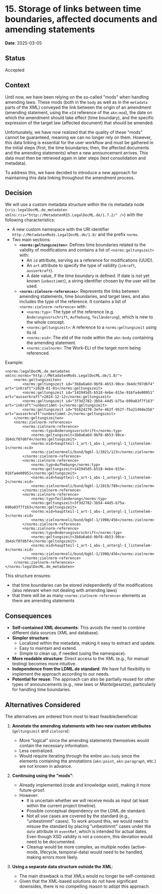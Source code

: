 # 15. Storage of links between time boundaries, affected documents and amending statements

**Date**: 2025-03-05

## Status

Accepted

## Context

Until now, we have been relying on the so-called "mods" when handling amending laws. These mods (both in the `body` as well as in the `metadata` parts of the XML) conveyed the link between the origin of an amendment (amending statement, using the `eId` reference of the `akn:mod`), the date on which the amendment should take effect (time boundary), and the specific expression of the target law (affected document) that should be amended.

Unfortunately, we have now realized that the quality of these "mods" cannot be guaranteed, meaning we can no longer rely on them. However, this data linking is essential for the user workflow and must be gathered in the initial steps (first, the time boundaries; then, the affected documents and the amending statements) when a new announcement arrives. This data must then be retrieved again in later steps (text consolidation and metadata).

To address this, we have decided to introduce a new approach for maintaining this data linking throughout the amendment process.

## Decision

We will use a custom metadata structure within the ris metadata node (`<ris:legalDocML.de_metadaten xmlns:ris="http://MetadatenRIS.LegalDocML.de/1.7.2/" />`) with the following characteristics:

- A new custom namespace with the URI identifier `http://MetadatenMods.LegalDocML.de/1.8/` and the prefix `norms`.
- Two main sections:
  - **`<norms:geltungszeiten>`**: Defines time boundaries related to the validity of modifications and contains a list of `<norms:geltungszeit>` with:
    - An `id` attribute, serving as a reference for modifications (UUID).
    - An `art` attribute to specify the type of validity (`inkraft`, `ausserkraft`).
    - A date value, if the time boundary is defined. If date is not yet known (`unbestimmt`), a string identifier chosen by the user will be used.
  - **`<norms:zielnorm-references>`**: Represents the links between amending statements, time boundaries, and target laws, and also includes the type of the reference. It contains a list of `<norms:zielnorm-reference>` with:
    - `<norms:typ>`: The type of the reference (e.g. `Änderungsvorschrift`, `Aufhebung`, `Teiländerung`), which is new to the whole concept.
    - `<norms:geltungszeit>`: A reference to a `norms:geltungszeit` using its id.
    - `<norms:eid>`: The eId of the node within the `akn:body` containing the amending statement.
    - `<norms:zielnorm>`: The Work-ELI of the target norm being referenced.

Example:
```
<norms:legalDocML.de_metadaten xmlns:norms="http://MetadatenMods.LegalDocML.de/1.8/">
    <norms:geltungszeiten>
        <norms:geltungszeit id="3b8a6a6d-9bf8-4b53-90ce-3b4dcf07d6f4" art="inkraft">2020-01-01</norms:geltungszeit>
        <norms:geltungszeit id="141945d5-b518-4ebe-815e-916fa4e00951" art="ausserkraft">2024-12-12</norms:geltungszeit>
        <norms:geltungszeit id="3f3d2782-3b54-44d5-b75a-690a83f7f163" art="inkraft">unbestimmt-1</norms:geltungszeit>
        <norms:geltungszeit id="91624270-3efe-462f-952f-f5a2149de356" art="ausserkraft">unbestimmt-2</norms:geltungszeit>
    </norms:geltungszeiten>
    <norms:zielnorm-references>
        <norms:zielnorm-reference>
            <norms:typ>Änderungsvorschrift</norms:typ>
            <norms:geltungszeit>3b8a6a6d-9bf8-4b53-90ce-3b4dcf07d6f4</norms:geltungszeit>
            <norms:eid>hauptteil-1_art-1_abs-1_untergl-1_listenelem-1</norms:eid>
            <norms:zielnorm>eli/bund/bgbl-1/2021/123</norms:zielnorm>
        </norms:zielnorm-reference>
        <norms:zielnorm-reference>
            <norms:typ>Aufhebung</norms:typ>
            <norms:geltungszeit>141945d5-b518-4ebe-815e-916fa4e00951</norms:geltungszeit>
            <norms:eid>hauptteil-1_art-1_abs-1_untergl-1_listenelem-2</norms:eid>
            <norms:zielnorm>eli/bund/bgbl-1/2019/789</norms:zielnorm>
        </norms:zielnorm-reference>
        <norms:zielnorm-reference>
            <norms:typ>Teiländerung</norms:typ>
            <norms:geltungszeit>3f3d2782-3b54-44d5-b75a-690a83f7f163</norms:geltungszeit>
            <norms:eid>hauptteil-1_art-1_abs-1_untergl-1_listenelem-3</norms:eid>
            <norms:zielnorm>eli/bund/bgbl-1/1990/456</norms:zielnorm>
        </norms:zielnorm-reference>
        <norms:zielnorm-reference>
            <norms:typ>Änderungsvorschrift</norms:typ>
            <norms:geltungszeit>3b8a6a6d-9bf8-4b53-90ce-3b4dcf07d6f4</norms:geltungszeit>
            <norms:eid>hauptteil-1_art-1_abs-1_untergl-1_listenelem-4</norms:eid>
            <norms:zielnorm>eli/bund/bgbl-1/1990/456</norms:zielnorm>
        </norms:zielnorm-reference>
    </norms:zielnorm-references>
</norms:legalDocML.de_metadaten>
```
This structure ensures:
- that time boundaries can be stored independently of the modifications (also relevant when not dealing with amending laws)
- that there will be as many `<norms:zielnorm-reference>` elements as there are amending statements

## Consequences

- **Self-contained XML documents**: This avoids the need to combine different data sources (XML and database).
- **Simpler structure**:
  - Localized within the metadata, making it easy to extract and update.
  - Easy to maintain and extend.
  - Simple to clean up, if needed (using the namespace).
- **More readable structure**: Direct access to the XML (e.g., for manual testing) becomes more intuitive.
- **Independence from the LDML.de standard**: We have full flexibility to implement the approach according to our needs.
- **Potential for reuse**: The approach can also be partially reused for other types of announcements (e.g., new laws or _Mantelgesetze_), particularly for handling time boundaries.

## Alternatives Considered

The alternatives are ordered from most to least feasible/beneficial:

1. **Annotate the amending statements with two new custom attributes** (`geltungszeit` and `zielnorm`):
   - More "logical" since the amending statements themselves would contain the necessary information.
   - Less centralized.
   - Would require iterating through the entire `akn:body` since the elements containing the annotations (`akn:point`, `akn:paragraph`, etc.) are not known in advance.

2. **Continuing using the "mods"**:
   - Already implemented (code and knowledge exist), making it more future-proof.
   - However:
     - It is uncertain whether we will receive mods as input (at least within the current project timeline).
     - Possible conceptual dependency on the LDML.de standard.
     - Not all use cases are covered by the standard (e.g., "unbestimmt" cases). To work around this, we would need to misuse the standard by placing "unbestimmt" cases under the `date` attribute in `eventRef`, which is intended for actual dates. Even though XSD validity is not a concern, this deviation would need to be documented.
     - Cleanup would be more complex, as multiple nodes (active-mods, lifecycle, temporal-data) would need to be handled, making errors more likely.

3. **Using a separate data structure outside the XML**:
   - The main drawback is that XMLs would no longer be self-contained.
   - Given that the XML-based solutions do not have significant downsides, there is no compelling reason to adopt this approach.
